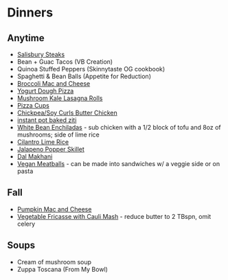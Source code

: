 # Dinners

## Anytime
* [Salisbury Steaks](https://www.rabbitandwolves.com/vegan-lentil-salisbury-steak/)
* Bean + Guac Tacos (VB Creation)
* Quinoa Stuffed Peppers (Skinnytaste OG cookbook)
* Spaghetti & Bean Balls (Appetite for Reduction)
* [Broccoli Mac and Cheese](https://www.skinnytaste.com/skinny-baked-broccoli-macaroni-and/)
* [Yogurt Dough Pizza](https://www.skinnytaste.com/grilled-pizza/)
* [Mushroom Kale Lasagna Rolls](https://www.skinnytaste.com/mushroom-kale-lasagna-rolls/)
* [Pizza Cups](https://emilybites.com/2017/05/pizza-wonton-cups.html)
* [Chickpea/Soy Curls Butter Chicken](https://www.veganricha.com/instant-pot-vegan-butter-chicken/#wprm-recipe-container-19577)
* [instant pot baked ziti](https://www.skinnytaste.com/instant-pot-baked-ziti/)
* [White Bean Enchiladas](https://www.skinnytaste.com/chicken-and-white-bean-enchiladas-with/) - sub chicken with a 1/2 block of tofu and 8oz of mushrooms; side of lime rice
* [Cilantro Lime Rice](https://www.skinnytaste.com/chipotle-cilantro-lime-rice-4-pts/)
* [Jalapeno Popper Skillet](https://www.veganricha.com/jalapeno-popper-skillet/)
* [Dal Makhani](https://rainbowplantlife.com/vegan-dal-makhani/#recipe)
* [Vegan Meatballs](https://frommybowl.com/the-best-vegan-meatballs/) - can be made into sandwiches w/ a veggie side or on pasta

## Fall
* [Pumpkin Mac and Cheese](https://www.skinnytaste.com/pumpkin-mac-and-cheese-with-roasted-veggies/)
* [Vegetable Fricasse with Cauli Mash](https://www.rabbitandwolves.com/vegan-vegetable-fricassee-cauliflower-mash) - reduce butter to 2 TBspn, omit celery

## Soups
* Cream of mushroom soup
* Zuppa Toscana (From My Bowl)
